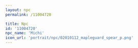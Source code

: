 ```yaml
---
layout: npc
permalink: /11004720

title: Npc
id: '11004720'
npc_name: 'Michi'
icon_url: 'portrait/npc/02010112_mapleguard_spear_p.png'
---
```

